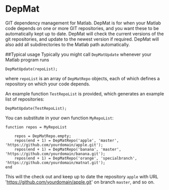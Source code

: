 # DepMat
GIT dependency management for Matlab. DepMat is for when your Matlab code depends on one or more GIT repositories, and you want these to be automatically kept up to date.
DepMat will check the current versions of the git repositories, and update to the newest version if required. DepMat will also add all subdirectories to the Matlab path automatically.

##Typical usage
Typically you might call `DepMatUpdate` whenever your Matlab program runs

```
DepMatUpdate(repoList);
````

where `repoList` is an array of `DepMatRepo` objects, each of which defines a repository on which your code depends.

An example function `TestRepoList` is provided, which generates an example list of repositories:

```
DepMatUpdate(TestRepoList);
````

You can substitute in your own function `MyRepoList`:

```
function repos = MyRepoList
    
    repos = DepMatRepo.empty;
    repos(end + 1) = DepMatRepo('apple', 'master', 'https://github.com/yourdomain/apple.git');
    repos(end + 1) = DepMatRepo('banana', 'master', 'https://github.com/yourdomain/banana.git');
    repos(end + 1) = DepMatRepo('orange', 'specialbranch', 'https://github.com/yourdomain/matnat.git');
end
```

This will the check out and keep up to date the repository `apple` with URL 'https://github.com/yourdomain/apple.git' on branch `master`, and so on.
